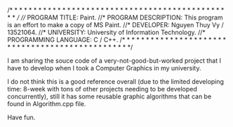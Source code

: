 /* * * * * * * * * * * * * * * * * * * * * * * * * * * * * * * * * * * * * * * * * * * * * * * */
//* PROGRAM TITLE: Paint.
//* PROGRAM DESCRIPTION: This program is an effort to make a copy of MS Paint.
//* DEVELOPER: Nguyen Thuy Vy / 13521064.
//* UNIVERSITY: University of Information Technology.
//* PROGRAMMING LANGUAGE: C / C++.
/* * * * * * * * * * * * * * * * * * * * * * * * * * * * * * * * * * * * * * * * * * * * * * * */

I am sharing the souce code of a very-not-good-but-worked project that I have to develop when I took a Computer Graphics in my university.

I do not think this is a good reference overall (due to the limited developing time: 8-week with tons of other projects needing to be developed concurrently), still it has some reusable graphic algorithms that can be found in Algorithm.cpp file.

Have fun.
